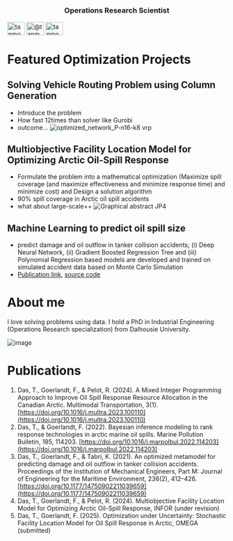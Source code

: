 <h1 Tanmoy Das </h1>
<h3 align="center">Operations Research Scientist </h3>


<a href="https://linkedin.com/in/tanmoyie" target="blank"><img align="center" src="https://raw.githubusercontent.com/rahuldkjain/github-profile-readme-generator/master/src/images/icons/Social/linked-in-alt.svg" alt="tanmoyie" height="30" width="40" /></a>
<a href="https://medium.com/@tanmoyie" target="blank"><img align="center" src="https://raw.githubusercontent.com/rahuldkjain/github-profile-readme-generator/master/src/images/icons/Social/medium.svg" alt="@tanmoyie" height="30" width="40" /></a>
<a href="https://www.leetcode.com/tanmoyie" target="blank"><img align="center" src="https://raw.githubusercontent.com/rahuldkjain/github-profile-readme-generator/master/src/images/icons/Social/leet-code.svg" alt="tanmoyie" height="30" width="40" /></a>
</p>

# Featured Optimization Projects

## Solving Vehicle Routing Problem using Column Generation
- Introduce the problem
- How fast 12times than solver like Gurobi
- outcome... 
![optimized_network_P-n16-k8 vrp](https://github.com/user-attachments/assets/8bba41cb-f43c-4585-b706-bf52a7c359ba)


## Multiobjective Facility Location Model for Optimizing Arctic Oil-Spill Response
- Formulate the problem into a mathematical optimization (Maximize spill coverage (and maximize effectiveness and minimize response time) and minimize cost) and Design a solution algorithm
- 90% spill coverage in Arctic oil spill accidents
- what about large-scale++ 
![Graphical abstract JP4](https://github.com/user-attachments/assets/9ae7ad83-b444-4212-9553-d48a6d25300b)


## Machine Learning to predict oil spill size
- predict damage and oil outflow in tanker collision accidents; (i) Deep Neural Network, (ii) Gradient Boosted Regression Tree and (iii) Polynomial Regression based models are developed and trained on simulated accident data based on Monte Carlo Simulation
- [Publication link](https://doi.org/10.1177/14750902211039659), [source code](https://github.com/tanmoyie/Deep-Neural-Network)


# About me
I love solving problems using data. I hold a PhD in Industrial Engineering (Operations Research specialization) from Dalhousie University.  

![image](https://github.com/user-attachments/assets/8ad34486-7f25-4382-afbe-bc85b1370e7a)


# Publications
1. Das, T., Goerlandt, F., & Pelot, R. (2024). A Mixed Integer Programming Approach to Improve Oil Spill Response Resource Allocation in the Canadian Arctic. Multimodal Transportation, 3(1). [https://doi.org/10.1016/j.multra.2023.100110](https://doi.org/10.1016/j.multra.2023.100110)
2. Das, T., & Goerlandt, F. (2022). Bayesian inference modeling to rank response technologies in arctic marine oil spills. Marine Pollution Bulletin, 185, 114203. [https://doi.org/10.1016/j.marpolbul.2022.114203](https://doi.org/10.1016/j.marpolbul.2022.114203)
3. Das, T., Goerlandt, F., & Tabri, K. (2021). An optimized metamodel for predicting damage and oil outflow in tanker collision accidents. Proceedings of the Institution of Mechanical Engineers, Part M: Journal of Engineering for the Maritime Environment, 236(2), 412–426. [https://doi.org/10.1177/14750902211039659](https://doi.org/10.1177/14750902211039659)
4. Das, T., Goerlandt, F., & Pelot, R. (2024). Multiobjective Facility Location Model for Optimizing Arctic Oil-Spill Response, INFOR (under revision)
5. Das, T., Goerlandt, F. (2025). Optimization under Uncertainty: Stochastic Facility Location Model for Oil Spill Response in Arctic, OMEGA (submitted)
